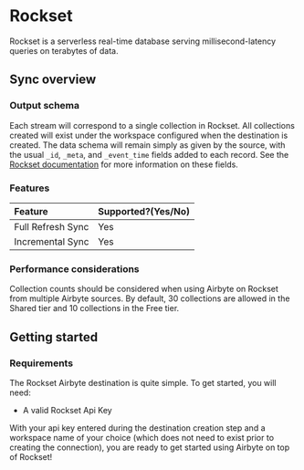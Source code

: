 # Rockset

Rockset is a serverless real-time database serving millisecond-latency queries
on terabytes of data.

## Sync overview

### Output schema

Each stream will correspond to a single collection in Rockset. All collections created will
exist under the workspace configured when the destination is created. The data schema will remain simply
as given by the source, with the usual `_id`, `_meta`, and `_event_time` fields added to each record. See
the [Rockset documentation](https://docs.rockset.com/special-fields/#the-_id-field) for more information on these fields.

### Features

| Feature | Supported?(Yes/No) |
| :--- | :--- |
| Full Refresh Sync | Yes  |
| Incremental Sync | Yes |

### Performance considerations

Collection counts should be considered when using Airbyte on Rockset from multiple Airbyte sources.
By default, 30 collections are allowed in the Shared tier and 10 collections in the Free tier.

## Getting started

### Requirements

The Rockset Airbyte destination is quite simple. To get started, you will need:

* A valid Rockset Api Key

With your api key entered during the destination creation step and a workspace name of your choice
(which does not need to exist prior to creating the connection), you are ready to get started using Airbyte
on top of Rockset!
